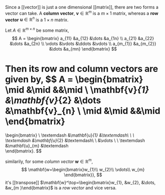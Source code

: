 
Since a [[vector]] is just a one dimensional [[matrix]], there are two forms a vector can take. A **column vector**, $\mathbf{v} \in \mathbb R^m$ is a $m\times 1$ matrix, whereas a **row vector** $\mathbf{u} \in \mathbb R^n$ is a $1\times n$ matrix. 

Let $A\in\mathbb R^{m\times n}$ be some matrix,
$$
A =
\begin{bmatrix}
a_{11} &a_{12} &\dots &a_{1n} \\
a_{21} &a_{22} &\dots &a_{2n} \\
\vdots &\vdots &\ddots &\vdots \\
a_{m_{1}} &a_{m_{2}} &\dots &a_{mn}
\end{bmatrix}
$$

Then its row and column vectors are given by,
$$
A =
\begin{bmatrix}
\mid &\mid &&\mid \\
\mathbf{v}_{1} &\mathbf{v}_{2} &\dots &\mathbf{v}_{n} \\
\mid &\mid &&\mid
\end{bmatrix}
=
\begin{bmatrix}
\ \textemdash &\mathbf{u}_{1} &\textemdash\ \\
\ \textemdash &\mathbf{u}_{2} &\textemdash\ \\
&\vdots \\
\ \textemdash &\mathbf{u}_{m} &\textemdash\
\end{bmatrix}.
$$


similarily, for some *column vector* $\mathbf{w}\in \mathbb R^m$, 
$$
\mathbf{w=\begin{bmatrix}w_{1}\\ w_{2}\\ \vdots\\ w_{m} \end{bmatrix}},
$$
it's [[transpose]] $\mathbf{w}^\top=\begin{bmatrix}w_{1}, &w_{2}, &\dots, &w_{m }\end{bmatrix}$ is a *row vector* and vice versa.